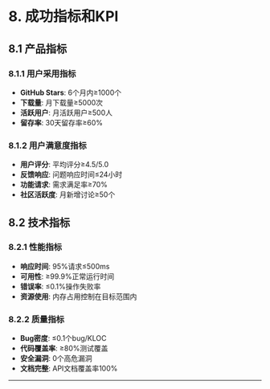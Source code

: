 # 8. 成功指标和KPI

## 8.1 产品指标

### 8.1.1 用户采用指标
- **GitHub Stars**: 6个月内≥1000个
- **下载量**: 月下载量≥5000次
- **活跃用户**: 月活跃用户≥500人
- **留存率**: 30天留存率≥60%

### 8.1.2 用户满意度指标
- **用户评分**: 平均评分≥4.5/5.0
- **反馈响应**: 问题响应时间≤24小时
- **功能请求**: 需求满足率≥70%
- **社区活跃度**: 月新增讨论≥50个

## 8.2 技术指标

### 8.2.1 性能指标
- **响应时间**: 95%请求≤500ms
- **可用性**: ≥99.9%正常运行时间
- **错误率**: ≤0.1%操作失败率
- **资源使用**: 内存占用控制在目标范围内

### 8.2.2 质量指标
- **Bug密度**: ≤0.1个bug/KLOC
- **代码覆盖率**: ≥80%测试覆盖
- **安全漏洞**: 0个高危漏洞
- **文档完整**: API文档覆盖率100%

---
